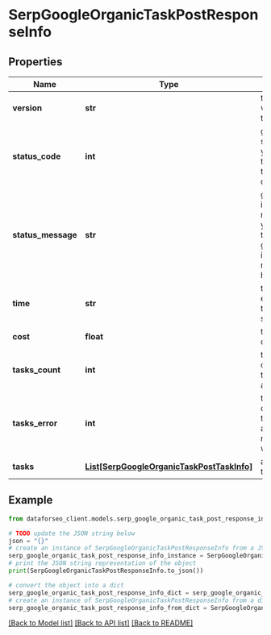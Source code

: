 # SerpGoogleOrganicTaskPostResponseInfo


## Properties

Name | Type | Description | Notes
------------ | ------------- | ------------- | -------------
**version** | **str** | the current version of the API | [optional] 
**status_code** | **int** | general status code you can find the full list of the response codes here | [optional] 
**status_message** | **str** | general informational message you can find the full list of general informational messages here | [optional] 
**time** | **str** | total execution time, seconds | [optional] 
**cost** | **float** | total tasks cost, USD | [optional] 
**tasks_count** | **int** | the number of tasks in the tasks array | [optional] 
**tasks_error** | **int** | the number of tasks in the tasks array returned with an error | [optional] 
**tasks** | [**List[SerpGoogleOrganicTaskPostTaskInfo]**](SerpGoogleOrganicTaskPostTaskInfo.md) | array of tasks | [optional] 

## Example

```python
from dataforseo_client.models.serp_google_organic_task_post_response_info import SerpGoogleOrganicTaskPostResponseInfo

# TODO update the JSON string below
json = "{}"
# create an instance of SerpGoogleOrganicTaskPostResponseInfo from a JSON string
serp_google_organic_task_post_response_info_instance = SerpGoogleOrganicTaskPostResponseInfo.from_json(json)
# print the JSON string representation of the object
print(SerpGoogleOrganicTaskPostResponseInfo.to_json())

# convert the object into a dict
serp_google_organic_task_post_response_info_dict = serp_google_organic_task_post_response_info_instance.to_dict()
# create an instance of SerpGoogleOrganicTaskPostResponseInfo from a dict
serp_google_organic_task_post_response_info_from_dict = SerpGoogleOrganicTaskPostResponseInfo.from_dict(serp_google_organic_task_post_response_info_dict)
```
[[Back to Model list]](../README.md#documentation-for-models) [[Back to API list]](../README.md#documentation-for-api-endpoints) [[Back to README]](../README.md)


